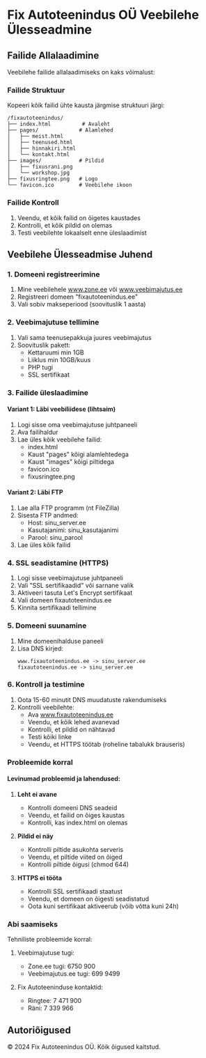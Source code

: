 # Fix Autoteenindus OÜ Veebilehe Ülesseadmine

## Failide Allalaadimine

Veebilehe failide allalaadimiseks on kaks võimalust:

### Failide Struktuur
Kopeeri kõik failid ühte kausta järgmise struktuuri järgi:
```
/fixautoteenindus/
├── index.html          # Avaleht
├── pages/             # Alamlehed
│   ├── meist.html
│   ├── teenused.html
│   ├── hinnakiri.html
│   └── kontakt.html
├── images/            # Pildid
│   ├── fixusrani.png
│   └── workshop.jpg
├── fixusringtee.png   # Logo
└── favicon.ico        # Veebilehe ikoon
```

### Failide Kontroll
1. Veendu, et kõik failid on õigetes kaustades
2. Kontrolli, et kõik pildid on olemas
3. Testi veebilehte lokaalselt enne üleslaadimist

## Veebilehe Ülesseadmise Juhend

### 1. Domeeni registreerimine
1. Mine veebilehele www.zone.ee või www.veebimajutus.ee
2. Registreeri domeen "fixautoteenindus.ee"
3. Vali sobiv makseperiood (soovituslik 1 aasta)

### 2. Veebimajutuse tellimine
1. Vali sama teenusepakkuja juures veebimajutus
2. Soovituslik pakett:
   - Kettaruumi min 1GB
   - Liiklus min 10GB/kuus
   - PHP tugi
   - SSL sertifikaat

### 3. Failide üleslaadimine

#### Variant 1: Läbi veebiliidese (lihtsaim)
1. Logi sisse oma veebimajutuse juhtpaneeli
2. Ava failihaldur
3. Lae üles kõik veebilehe failid:
   - index.html
   - Kaust "pages" kõigi alamlehtedega
   - Kaust "images" kõigi piltidega
   - favicon.ico
   - fixusringtee.png

#### Variant 2: Läbi FTP
1. Lae alla FTP programm (nt FileZilla)
2. Sisesta FTP andmed:
   - Host: sinu_server.ee
   - Kasutajanimi: sinu_kasutajanimi
   - Parool: sinu_parool
3. Lae üles kõik failid

### 4. SSL seadistamine (HTTPS)
1. Logi sisse veebimajutuse juhtpaneeli
2. Vali "SSL sertifikaadid" või sarnane valik
3. Aktiveeri tasuta Let's Encrypt sertifikaat
4. Vali domeen fixautoteenindus.ee
5. Kinnita sertifikaadi tellimine

### 5. Domeeni suunamine
1. Mine domeenihalduse paneeli
2. Lisa DNS kirjed:
   ```
   www.fixautoteenindus.ee -> sinu_server.ee
   fixautoteenindus.ee -> sinu_server.ee
   ```

### 6. Kontroll ja testimine
1. Oota 15-60 minutit DNS muudatuste rakendumiseks
2. Kontrolli veebilehte:
   - Ava www.fixautoteenindus.ee
   - Veendu, et kõik lehed avanevad
   - Kontrolli, et pildid on nähtavad
   - Testi kõiki linke
   - Veendu, et HTTPS töötab (roheline tabalukk brauseris)

### Probleemide korral

#### Levinumad probleemid ja lahendused:

1. **Leht ei avane**
   - Kontrolli domeeni DNS seadeid
   - Veendu, et failid on õiges kaustas
   - Kontrolli, kas index.html on olemas

2. **Pildid ei näy**
   - Kontrolli piltide asukohta serveris
   - Veendu, et piltide viited on õiged
   - Kontrolli piltide õigusi (chmod 644)

3. **HTTPS ei tööta**
   - Kontrolli SSL sertifikaadi staatust
   - Veendu, et domeen on õigesti seadistatud
   - Oota kuni sertifikaat aktiveerub (võib võtta kuni 24h)

### Abi saamiseks

Tehniliste probleemide korral:
1. Veebimajutuse tugi:
   - Zone.ee tugi: 6750 900
   - Veebimajutus.ee tugi: 699 9499

2. Fix Autoteeninduse kontaktid:
   - Ringtee: 7 471 900
   - Räni: 7 339 966

## Autoriõigused

© 2024 Fix Autoteenindus OÜ. Kõik õigused kaitstud.
